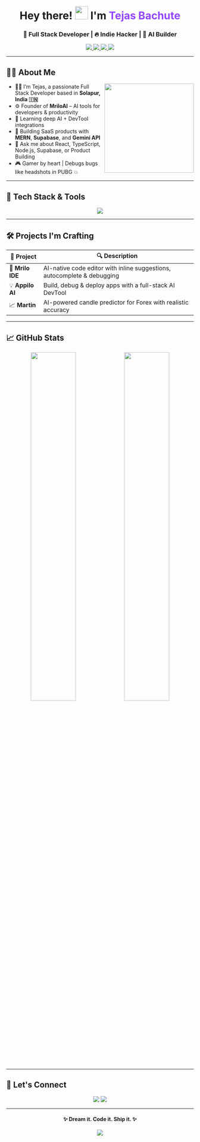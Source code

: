 <!-- Hero Header -->
<h1 align="center">
  Hey there! <img src="https://media.giphy.com/media/hvRJCLFzcasrR4ia7z/giphy.gif" width="35px" />
  I'm <span style="color:#9146FF;">Tejas Bachute</span>
</h1>

<h3 align="center">🚀 Full Stack Developer | 🔥 Indie Hacker | 🧠 AI Builder</h3>

<p align="center">
  <a href="https://portfolio-tejass21.vercel.app/" target="_blank">
    <img src="https://img.shields.io/badge/Portfolio-%239146FF.svg?&style=for-the-badge&logo=vercel&logoColor=white" />
  </a>
  <a href="https://www.linkedin.com/in/tejasbachute/" target="_blank">
    <img src="https://img.shields.io/badge/LinkedIn-0A66C2.svg?&style=for-the-badge&logo=linkedin&logoColor=white" />
  </a>
  <a href="https://twitter.com/tejaxs21" target="_blank">
    <img src="https://img.shields.io/badge/Twitter-1DA1F2.svg?&style=for-the-badge&logo=twitter&logoColor=white" />
  </a>
  <a href="https://www.instagram.com/tejaxs.21" target="_blank">
    <img src="https://img.shields.io/badge/Instagram-E4405F.svg?&style=for-the-badge&logo=instagram&logoColor=white" />
  </a>
</p>

---

## 👨‍💻 About Me

<img src="https://media.giphy.com/media/qgQUggAC3Pfv687qPC/giphy.gif" align="right" height="240px" />

- 🧑‍💻 I’m Tejas, a passionate Full Stack Developer based in **Solapur, India 🇮🇳**
- ⚙️ Founder of **MriloAI** – AI tools for developers & productivity
- 🧠 Learning deep AI + DevTool integrations
- 🧰 Building SaaS products with **MERN**, **Supabase**, and **Gemini API**
- 💬 Ask me about React, TypeScript, Node.js, Supabase, or Product Building
- 🎮 Gamer by heart | Debugs bugs like headshots in PUBG 💥

---

## 🚀 Tech Stack & Tools

<p align="center">
  <img src="https://skillicons.dev/icons?i=react,nextjs,nodejs,typescript,javascript,tailwind,redux,html,css,mongodb,express,git,github,vscode,vercel,postman" />
</p>

---

## 🛠️ Projects I'm Crafting

| 🚧 Project | 🔍 Description |
|-----------|----------------|
| 🎨 **Mrilo IDE** | AI-native code editor with inline suggestions, autocomplete & debugging |
| 💡 **Appilo AI** | Build, debug & deploy apps with a full-stack AI DevTool |
| 📈 **Martin** | AI-powered candle predictor for Forex with realistic accuracy |

---

## 📈 GitHub Stats

<p align="center">
  <img src="https://github-readme-stats.vercel.app/api?username=tejass21&show_icons=true&theme=tokyonight&hide_title=false&include_all_commits=true" width="49%" />
  <img src="https://streak-stats.demolab.com/?user=tejass21&theme=tokyonight" width="49%" />
</p>

---

## 📣 Let's Connect

<p align="center">
  <a href="mailto:tejass21official@gmail.com"><img src="https://img.shields.io/badge/Email-D14836?style=for-the-badge&logo=gmail&logoColor=white" /></a>
  <a href="https://portfolio-tejass21.vercel.app/" target="_blank"><img src="https://img.shields.io/badge/My Portfolio-000000?style=for-the-badge&logo=About.me&logoColor=white" /></a>
</p>

---

<h4 align="center">✨ Dream it. Code it. Ship it. ✨</h4>
<p align="center">
  <img src="https://readme-typing-svg.demolab.com?font=Fira+Code&weight=500&size=22&duration=3000&pause=800&color=9146FF&center=true&width=435&lines=Always+Building+Something+New...;Let%27s+Collaborate+%F0%9F%A4%9D;Fueled+By+Code+and+Coffee+%E2%98%95%EF%B8%8F" />
</p>
